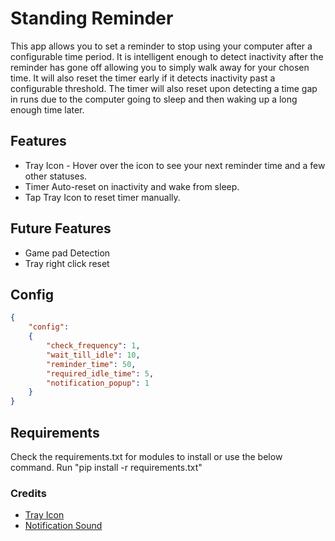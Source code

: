 # Standing Reminder

This app allows you to set a reminder to stop using your computer after a configurable time period.
It is intelligent enough to detect inactivity after the reminder has gone off allowing you to simply walk away for your chosen time.
It will also reset the timer early if it detects inactivity past a configurable threshold.
The timer will also reset upon detecting a time gap in runs due to the computer going to sleep and then waking up a long enough time later.

## Features

* Tray Icon - Hover over the icon to see your next reminder time and a few other statuses.
* Timer Auto-reset on inactivity and wake from sleep.
* Tap Tray Icon to reset timer manually.

## Future Features

* Game pad Detection
* Tray right click reset

## Config

```json
{
    "config":
    {
        "check_frequency": 1,
        "wait_till_idle": 10,
        "reminder_time": 50,
        "required_idle_time": 5,
        "notification_popup": 1
    }
}
```

## Requirements

Check the requirements.txt for modules to install or use the below command.
Run "pip install -r requirements.txt"

### Credits

* [Tray Icon](https://icons8.com/icons/set/standing-man--v1)
* [Notification Sound](https://notificationsounds.com/message-tones/juntos-607)

